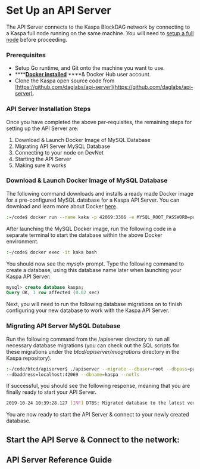 # Set Up an API Server

The API Server connects to the Kaspa BlockDAG network by connecting to a Kaspa full node running on the same machine. You will need to [setup a full node](../running-a-node/build-a-node-server-from-source-code.md) before proceeding.  

### Prerequisites

* Setup Go runtime, and Git onto the machine you want to use. 
* \*\*\*\*[**Docker installed**](https://hub.docker.com/) ****& Docker Hub user account.  
* Clone the Kaspa open source code from [https://github.com/daglabs/api-server](https://github.com/daglabs/api-server).

### API Server Installation Steps  <a id="api-server-installation-steps"></a>

Once you have completed the above per-requisites, the remaining steps for setting up the API Server are:

1. Download & Launch Docker Image of MySQL Database
2. Migrating API Server MySQL Database
3. Connecting to your node on DevNet
4. Starting the API Server
5. Making sure it works

### Download & Launch Docker Image of MySQL Database <a id="download-and-launch-docker-image-of-mysql-database"></a>

The following command downloads and installs a ready made Docker image for a pre-configured MySQL database for a Kaspa API Server.  You can download and learn more about Docker [here](https://hub.docker.com/).

```bash
:~/code$ docker run --name kaka -p 42069:3306 -e MYSQL_ROOT_PASSWORD=pass mysql
```

After launching the MySQL Docker image, run the following code in a separate terminal to start the database within the above Docker environment.  

```bash
:~/code$ docker exec -it kaka bash
```

You should now see the _mysql&gt;_  prompt.  Type the following command to create a database, using this database name later when launching your Kaspa API Server:

```sql
mysql> create database kaspa;
Query OK, 1 row affected (0.02 sec)
```

Next, you will need to run the following database migrations on to finish configuring your new database to work with the Kaspa API Server.

### Migrating API Server MySQL Database <a id="migrating-api-server-mysql-database"></a>

Run the following command from the /apiserver directory to run all necessary database migrations \(you can check out the SQL scripts for these migrations under the _btcd/apiserver/miogrations_ directory in the Kaspa repository\).

```bash
:~/code/btcd/apiserver$ ./apiserver --migrate --dbuser=root --dbpass=pass 
--dbaddress=localhost:42069 --dbname=kaspa --notls
```

If successful, you should see the following response, meaning that you are finally ready to start your API Server.

```bash
2019-10-24 10:39:28.127 [INF] DTBS: Migrated database to the latest version (version 9)
```

You are now ready to start the API Server & connect to your newly created database.

## Start the API Serve & Connect to the network:

## API Server Reference Guide









